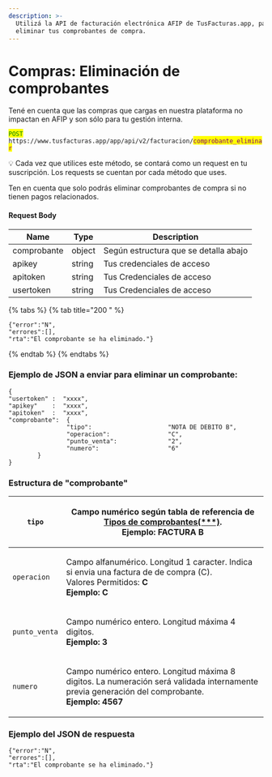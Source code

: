 ```yaml
---
description: >-
  Utilizá la API de facturación electrónica AFIP de TusFacturas.app, para
  eliminar tus comprobantes de compra.
---
```


# Compras: Eliminación de comprobantes

Tené en cuenta que las compras que cargas en nuestra plataforma no impactan en AFIP y son sólo para tu gestión interna.

<mark style="color:green;">`POST`</mark> `https://www.tusfacturas.app/app/api/v2/facturacion/`<mark style="color:purple;">`comprobante_eliminar`</mark>

💡 Cada vez que utilices este método, se contará como un request en tu suscripción. Los requests se cuentan por cada método que uses.



Ten en cuenta que solo podrás eliminar comprobantes de compra si no tienen pagos relacionados.&#x20;

#### Request Body

| Name        | Type   | Description                           |
| ----------- | ------ | ------------------------------------- |
| comprobante | object | Según estructura que se detalla abajo |
| apikey      | string | Tus credenciales de acceso            |
| apitoken    | string | Tus Credenciales de acceso            |
| usertoken   | string | Tus Credenciales de acceso            |

{% tabs %}
{% tab title="200 " %}
```
{"error":"N",
"errores":[],
"rta":"El comprobante se ha eliminado."}
```
{% endtab %}
{% endtabs %}

### Ejemplo de JSON a enviar para eliminar un comprobante:

```
{
"usertoken" :  "xxxx",
"apikey"    :  "xxxx",
"apitoken"  :  "xxxx",
"comprobante":  {
                "tipo":                     "NOTA DE DEBITO B",
                "operacion":                "C",
                "punto_venta":              "2",
                "numero":                   "6"
        }
}
```

### Estructura de "comprobante"

| `tipo`        | <p>Campo numérico según tabla de referencia de <a href="https://www.tusfacturas.com.ar/api-factura-electronica-afip.html#tabla-comprobantes">Tipos de comprobantes(***)</a>.<br><strong>Ejemplo: FACTURA B</strong></p> |
| ------------- | ----------------------------------------------------------------------------------------------------------------------------------------------------------------------------------------------------------------------- |
| `operacion`   | <p>Campo alfanumérico. Longitud 1 caracter. Indica si envia una factura de de compra (C).<br>Valores Permitidos: <strong>C</strong><br><strong>Ejemplo: C</strong></p>                                                  |
| `punto_venta` | <p>Campo numérico entero. Longitud máxima 4 digitos.<br><strong>Ejemplo: 3</strong></p>                                                                                                                                 |
| `numero`      | <p>Campo numérico entero. Longitud máxima 8 digitos. La numeración será validada internamente previa generación del comprobante.<br><strong>Ejemplo: 4567</strong></p>                                                  |

### Ejemplo del JSON de respuesta

```
{"error":"N",
"errores":[],
"rta":"El comprobante se ha eliminado."}
```
